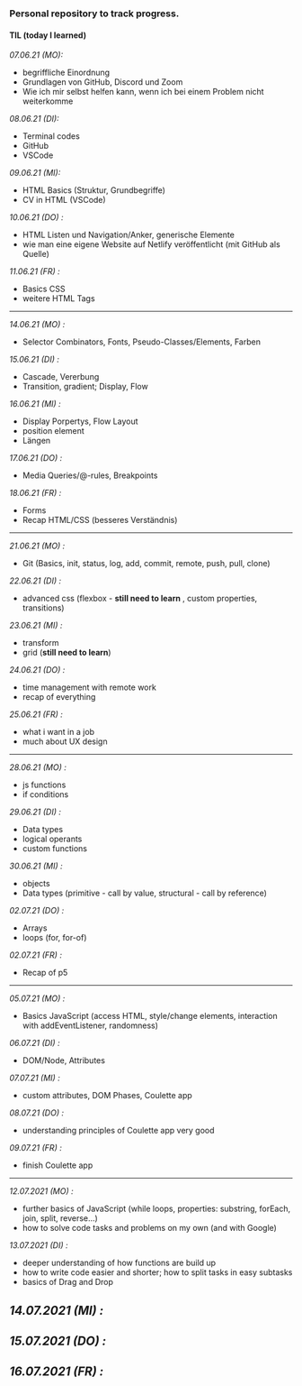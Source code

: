 ### **Personal repository to track progress.**

#### TIL (today I learned)

*07.06.21 (MO):*
- begriffliche Einordnung  
- Grundlagen von GitHub, Discord und Zoom
- Wie ich mir selbst helfen kann, wenn ich bei einem Problem nicht weiterkomme

*08.06.21 (DI):*
- Terminal codes 
- GitHub 
- VSCode

*09.06.21 (MI):*
- HTML Basics (Struktur, Grundbegriffe) 
- CV in HTML (VSCode)

*10.06.21 (DO) :*
- HTML Listen und Navigation/Anker, generische Elemente 
- wie man eine eigene Website auf Netlify veröffentlicht (mit GitHub als Quelle)

*11.06.21 (FR) :*
- Basics CSS
- weitere HTML Tags

----

*14.06.21 (MO) :*
- Selector Combinators, Fonts, Pseudo-Classes/Elements, Farben 

*15.06.21 (DI) :*
- Cascade, Vererbung 
- Transition, gradient; Display, Flow 

*16.06.21 (MI) :*
- Display Porpertys, Flow Layout
- position element
- Längen 

*17.06.21 (DO) :*
- Media Queries/@-rules, Breakpoints

*18.06.21 (FR) :*
- Forms
- Recap HTML/CSS (besseres Verständnis)

----

*21.06.21 (MO) :*
- Git (Basics, init, status, log, add, commit, remote, push, pull, clone)

*22.06.21 (DI) :*
- advanced css (flexbox - **still need to learn** , custom properties, transitions)

*23.06.21 (MI) :*
- transform 
- grid (**still need to learn**)

*24.06.21 (DO) :*
- time management with remote work 
- recap of everything 

*25.06.21 (FR) :*
- what i want in a job
- much about UX design

----

*28.06.21 (MO) :*
- js functions
- if conditions

*29.06.21 (DI) :*
- Data types
- logical operants
- custom functions

*30.06.21 (MI) :*
- objects
- Data types (primitive - call by value, structural - call by reference)

*02.07.21 (DO) :*
- Arrays
- loops (for, for-of)

*02.07.21 (FR) :*
- Recap of p5

----

*05.07.21 (MO) :*
- Basics JavaScript (access HTML, style/change elements, interaction with addEventListener, randomness)

*06.07.21 (DI) :*
- DOM/Node, Attributes

*07.07.21 (MI) :*
- custom attributes, DOM Phases, Coulette app

*08.07.21 (DO) :*
- understanding principles of Coulette app very good

*09.07.21 (FR) :*
- finish Coulette app

----

*12.07.2021 (MO) :*
- further basics of JavaScript (while loops, properties: substring, forEach, join, split, reverse...)
- how to solve code tasks and problems on my own (and with Google)

*13.07.2021 (DI) :*
- deeper understanding of how functions are build up
- how to write code easier and shorter; how to split tasks in easy subtasks
- basics of Drag and Drop 

*14.07.2021 (MI) :*
- 

*15.07.2021 (DO) :*
-

*16.07.2021 (FR) :*
- 
